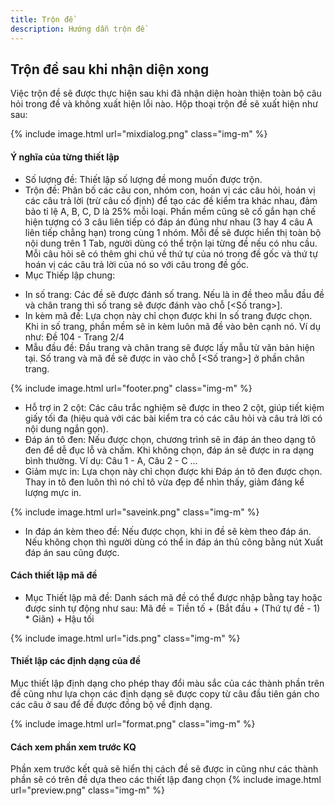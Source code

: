 ```yaml
---
title: Trộn đề
description: Hướng dẫn trộn đề
---
```


## Trộn đề sau khi nhận diện xong

Việc trộn đề sẽ được thực hiện sau khi đã nhận diện hoàn thiện toàn bộ câu hỏi trong đề và không xuất hiện lỗi nào.
Hộp thoại trộn đề sẽ xuất hiện như sau:

{% include image.html url="mixdialog.png" class="img-m" %}

#### Ý nghĩa của từng thiết lập

- Số lượng đề: Thiết lập số lượng đề mong muốn được trộn.
- Trộn đề: Phân bố các câu con, nhóm con, hoán vị các câu hỏi, hoán vị các câu trả lời (trừ câu cố định) để tạo các đề kiểm tra khác nhau, đảm bảo tỉ lệ A, B, C, D là 25% mỗi loại. Phần mềm cũng sẽ cố gắn hạn chế hiện tượng có 3 câu liên tiếp có đáp án đúng như nhau (3 hay 4 câu A liên tiếp chẳng hạn) trong cùng 1 nhóm.
    Mỗi đề sẽ được hiển thị toàn bộ nội dung trên 1 Tab, người dùng có thể trộn lại từng đề nếu có nhu cầu. Mỗi câu hỏi sẽ có thêm ghi chú về thứ tự của nó trong đề gốc và thứ tự hoán vị các câu trả lời của nó so với câu trong đề gốc.
- Mục Thiếp lập chung:
+ In số trang: Các đề sẽ được đánh số trang. Nếu là in đề theo mẫu đầu đề và chân trang thì số trang sẽ được đánh vào chỗ [<Số trang>].
+ In kèm mã đề: Lựa chọn này chỉ chọn được khi In số trang được chọn. Khi in số trang, phần mềm sẽ in kèm luôn mã đề vào bên cạnh nó. 
Ví dụ như: Đề 104 - Trang 2/4
+ Mẫu đầu đề: Đầu trang và chân trang sẽ được lấy mẫu từ văn bản hiện tại. Số trang và mã đề sẽ được in vào chỗ [<Số trang>] ở phần chân trang.
 
{% include image.html url="footer.png" class="img-m" %}
 
+ Hỗ trợ in 2 cột: Các câu trắc nghiệm sẽ được in theo 2 cột, giúp tiết kiệm giấy tối đa (hiệu quả với các bài kiểm tra có các câu hỏi và câu trả lời có nội dung ngắn gọn).
+ Đáp án tô đen: Nếu được chọn, chương trình sẽ in đáp án theo dạng tô đen để dễ đục lỗ và chấm. Khi không chọn, đáp án sẽ được in ra dạng bình thường. Ví dụ: Câu 1 - A, Câu 2 - C ...
+ Giảm mực in: Lựa chọn này chỉ chọn được khi Đáp án tô đen được chọn. Thay in tô đen luôn thì nó chỉ tô vừa đẹp để nhìn thấy, giảm đáng kể lượng mực in.

{% include image.html url="saveink.png" class="img-m" %}

+ In đáp án kèm theo đề: Nếu được chọn, khi in đề sẽ kèm theo đáp án. Nếu không chọn thì người dùng có thể in đáp án thủ công bằng nút Xuất đáp án sau cũng được.

#### Cách thiết lập mã đề
- Mục Thiết lập mã đề: Danh sách mã đề có thể được nhập bằng tay hoặc được sinh tự động như sau:
Mã đề = Tiền tố + (Bắt đầu + (Thứ tự đề - 1) * Giãn) + Hậu tối

{% include image.html url="ids.png" class="img-m" %}

#### Thiết lập các định dạng của đề

Mục thiết lập định dạng cho phép thay đổi màu sắc của các thành phần trên đề cũng như lựa chọn các định dạng sẽ được copy từ câu đầu tiên gán cho các câu ở sau để đề được đồng bộ về định dạng.

{% include image.html url="format.png" class="img-m" %}

#### Cách xem phần xem trước KQ

Phần xem trước kết quả sẽ hiển thị cách đề sẽ được in cũng như các thành phần sẽ có trên đề dựa theo các thiết lập đang chọn
{% include image.html url="preview.png" class="img-m" %}

